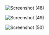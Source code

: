 ![Screenshot (48)](https://github.com/user-attachments/assets/1bfe4569-d4ad-4f8d-88a1-8c946a13236b)



![Screenshot (49)](https://github.com/user-attachments/assets/501903fd-e30e-408f-aabc-ebd8bade2da0)



![Screenshot (50)](https://github.com/user-attachments/assets/235bfc22-7275-4fcb-918e-4508738bca6a)
